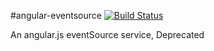 #angular-eventsource [![Build Status](https://travis-ci.org/ssskip/angular-eventsource.svg?branch=master)](https://travis-ci.org/ssskip/angular-eventsource)

An angular.js eventSource service, Deprecated
